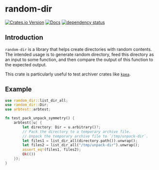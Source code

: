 # random-dir

[![Crates.io Version](https://img.shields.io/crates/v/random-dir)](https://crates.io/crates/random-dir)
[![Docs](https://docs.rs/random-dir/badge.svg)](https://docs.rs/random-dir)
[![dependency status](https://deps.rs/repo/github/igankevich/random-dir/status.svg)](https://deps.rs/repo/github/igankevich/random-dir)

## Introduction

`random-dir` is a library that helps create directories with random contents.
The intended usage is to generate random directory,
feed this directory as an input to some function, and
then compare the output of this function to the expected output.

This crate is particularly useful to test archiver crates like [`kpea`](https://docs.rs/kpea).

## Example

```rust
use random_dir::list_dir_all;
use random_dir::Dir;
use arbtest::arbtest;

fn test_pack_unpack_symmetry() {
    arbtest(|u| {
        let directory: Dir = u.arbitrary()?;
        // Pack the directory to a temporary archive file.
        // Unpack the temporary archive file to `/tmp/unpack-dir`.
        let files1 = list_dir_all(directory.path()).unwrap();
        let files2 = list_dir_all("/tmp/unpack-dir").unwrap();
        assert_eq!(files1, files2);
        Ok(())
    });
}
```
